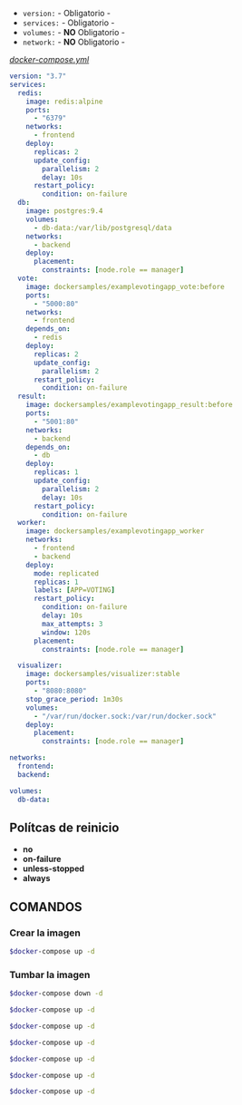 * `version:` - Obligatorio - 
* `services:` - Obligatorio - 
* `volumes:` - **NO** Obligatorio - 
* `network:` - **NO** Obligatorio - 

_[docker-compose.yml](./docker-compose.yml)_
```yaml
version: "3.7"
services:
  redis:
    image: redis:alpine
    ports:
      - "6379"
    networks:
      - frontend
    deploy:
      replicas: 2
      update_config:
        parallelism: 2
        delay: 10s
      restart_policy:
        condition: on-failure
  db:
    image: postgres:9.4
    volumes:
      - db-data:/var/lib/postgresql/data
    networks:
      - backend
    deploy:
      placement:
        constraints: [node.role == manager]
  vote:
    image: dockersamples/examplevotingapp_vote:before
    ports:
      - "5000:80"
    networks:
      - frontend
    depends_on:
      - redis
    deploy:
      replicas: 2
      update_config:
        parallelism: 2
      restart_policy:
        condition: on-failure
  result:
    image: dockersamples/examplevotingapp_result:before
    ports:
      - "5001:80"
    networks:
      - backend
    depends_on:
      - db
    deploy:
      replicas: 1
      update_config:
        parallelism: 2
        delay: 10s
      restart_policy:
        condition: on-failure
  worker:
    image: dockersamples/examplevotingapp_worker
    networks:
      - frontend
      - backend
    deploy:
      mode: replicated
      replicas: 1
      labels: [APP=VOTING]
      restart_policy:
        condition: on-failure
        delay: 10s
        max_attempts: 3
        window: 120s
      placement:
        constraints: [node.role == manager]

  visualizer:
    image: dockersamples/visualizer:stable
    ports:
      - "8080:8080"
    stop_grace_period: 1m30s
    volumes:
      - "/var/run/docker.sock:/var/run/docker.sock"
    deploy:
      placement:
        constraints: [node.role == manager]

networks:
  frontend:
  backend:

volumes:
  db-data:
```

## Polítcas de reinicio

* **no**
* **on-failure**
* **unless-stopped** 
* **always**

## COMANDOS

### Crear la imagen
```bash
$docker-compose up -d
```

### Tumbar la imagen
```bash
$docker-compose down -d
```

```bash
$docker-compose up -d
```

```bash
$docker-compose up -d
```

```bash
$docker-compose up -d
```

```bash
$docker-compose up -d
```

```bash
$docker-compose up -d
```

```bash
$docker-compose up -d
```